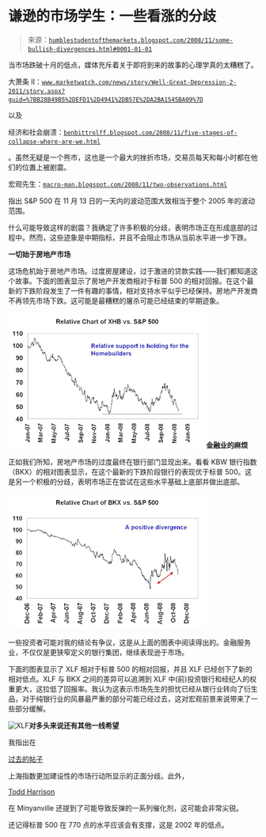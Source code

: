 <!--yml

类别：未分类

日期：2024-05-18 01:02:27

-->

# 谦逊的市场学生：一些看涨的分歧

> 来源：[`humblestudentofthemarkets.blogspot.com/2008/11/some-bullish-divergences.html#0001-01-01`](https://humblestudentofthemarkets.blogspot.com/2008/11/some-bullish-divergences.html#0001-01-01)

当市场跌破十月的低点，媒体充斥着关于即将到来的故事的心理学真的太糟糕了。

大萧条 II：[`www.marketwatch.com/news/story/Well-Great-Depression-2-2011/story.aspx?guid=%7BB28B49B5%2DEFD1%2D4941%2DB57E%2DA2BA1545BA09%7D`](http://www.marketwatch.com/news/story/Well-Great-Depression-2-2011/story.aspx?guid=%7BB28B49B5%2DEFD1%2D4941%2DB57E%2DA2BA1545BA09%7D)

以及

经济和社会崩溃：[`benbittrolff.blogspot.com/2008/11/five-stages-of-collapse-where-are-we.html`](http://benbittrolff.blogspot.com/2008/11/five-stages-of-collapse-where-are-we.html)

。虽然无疑是一个熊市，这也是一个最大的挫折市场，交易员每天和每小时都在他们的位置上被剧震。

宏观先生：[`macro-man.blogspot.com/2008/11/two-observations.html`](http://macro-man.blogspot.com/2008/11/two-observations.html)

指出 S&P 500 在 11 月 13 日的一天内的波动范围大致相当于整个 2005 年的波动范围。

什么可能导致这样的剧震？我确定了许多积极的分歧，表明市场正在形成底部的过程中。然而，这些迹象是中期指标，并且不会阻止市场从当前水平进一步下跌。

**一切始于房地产市场**

这场危机始于房地产市场。过度房屋建设，过于激进的贷款实践——我们都知道这个故事。下面的图表显示了房地产开发商相对于标普 500 的相对回报。在这个最新的下跌阶段发生了一件有趣的事情，相对支持水平似乎已经保持。房地产开发商不再领先市场下跌。这可能是最糟糕的屠杀可能已经结束的早期迹象。

![](img/71d78e0e45027735518cbf47b65ef2f0.png)**金融业的麻烦**

正如我们所知，房地产市场的过度最终在银行部门显现出来。看看 KBW 银行指数（BKX）的相对图表显示，在这个最新的下跌阶段银行的表现优于标普 500。这是另一个积极的分歧，表明市场正在尝试在这些水平基础上底部并做出底部。

![](img/5a3cf98810fc8a3bb945e5c686a0210f.png)

一些投资者可能对我的结论有争议，这是从上面的图表中阅读得出的。金融服务业，不仅仅是更狭窄定义的银行集团，继续表现逊于市场。

下面的图表显示了 XLF 相对于标普 500 的相对回报，并且 XLF 已经创下了新的相对低点。XLF 与 BKX 之间的差异可以追溯到 XLF 中(前)投资银行和经纪人的权重更大，这拉低了回报率。我认为这表示市场先生的担忧已经从银行业转向了衍生品，对于纯银行业的风暴最严重的部分可能已经过去，这对宏观前景来说带来了一些部分缓解。

![XLF](https://blogger.googleusercontent.com/img/b/R29vZ2xl/AVvXsEg0mQ4t3dMF3iaeSHzc9x5yM8PtKXGuSV6fHa23bp0GLbiP818LBxcVtoIBVqSgOWWtc15W-B_ahxB2RT3R3nanPoXoT7PbH9hTstOV_w9g1LXFCuprF3b9Ki8mhyphenhyphenU26EAsOt6BSH-6bSEQ/s1600-h/XLF.JPG)**对多头来说还有其他一线希望**

我指出在

[过去的帖子](http://humblestudentofthemarkets.blogspot.com/2008/11/china-next-shoe-or-final-capitulation.html)

上海指数更加建设性的市场行动所显示的正面分歧。此外，

[Todd Harrison](http://www.minyanville.com/articles/AAPL-GOOG-markets-TGT-HD-AMZN/index/a/20043)

在 Minyanville 还提到了可能导致反弹的一系列催化剂，这可能会非常尖锐。

还记得标普 500 在 770 点的水平应该会有支撑，这是 2002 年的低点。
